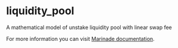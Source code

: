 # liquidity_pool
A mathematical model of unstake liquidity pool with linear swap fee

For more information you can visit [Marinade documentation](https://docs.marinade.finance/marinade-protocol/system-overview/unstake-liquidity-pool).
